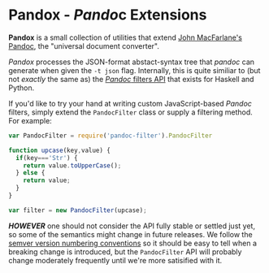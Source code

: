 # Pandox - *Pando*c E*x*tensions

**Pandox** is a small collection of utilities that extend [John MacFarlane's Pandoc](http://johnmacfarlane.net/pandoc/), the "universal document converter".

*Pandox* processes the JSON-format abstact-syntax tree that *pandoc* can generate when given the `-t json` flag. Internally, this is quite similiar to (but not *exactly* the same as) the [*Pandoc* filters API](http://johnmacfarlane.net/pandoc/scripting.html) that exists for Haskell and Python.

If you'd like to try your hand at writing custom JavaScript-based *Pandoc* filters, simply extend the `PandocFilter` class or supply a filtering method. For example:

```js
var PandocFilter = require('pandoc-filter').PandocFilter

function upcase(key,value) {
  if(key==='Str') {
    return value.toUpperCase();
  } else {
    return value;
  }
}

var filter = new PandocFilter(upcase);
```

***HOWEVER*** one should not consider the API fully stable or settled just yet, so some of the semantics might change in future releases.  We follow the [semver version numbering conventions](http://semver.org/) so it should be easy to tell when a breaking change is introduced, but the `PandocFilter` API will probably change moderately frequently until we're more satisified with it.
